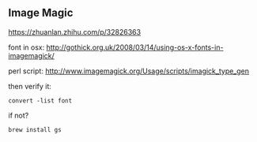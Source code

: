 ## Image Magic 

 https://zhuanlan.zhihu.com/p/32826363
 
 font in osx: http://gothick.org.uk/2008/03/14/using-os-x-fonts-in-imagemagick/

 perl script: http://www.imagemagick.org/Usage/scripts/imagick_type_gen

 then verify it:

 ```
 convert -list font
 ```

 if not?

 ```
 brew install gs
 ```

 

